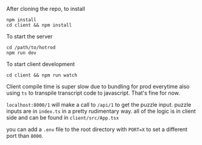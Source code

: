 After cloning the repo, to install

```
npm install
cd client && npm install
```

To start the server

```
cd /path/to/hotrod
npm run dev
```

To start client development

```
cd client && npm run watch
```

Client compile time is super slow due to bundling for prod everytime also using `ts` to transpile transcript code to javascript.
That's fine for now.

`localhost:8000/1` will make a call to `/api/1` to get the puzzle input.
puzzle inputs are in `index.ts` in a pretty rudimentary way.
all of the logic is in client side and can be found in `client/src/App.tsx`

you can add a `.env` file to the root directory with `PORT=X` to set a different port than `8000`.
